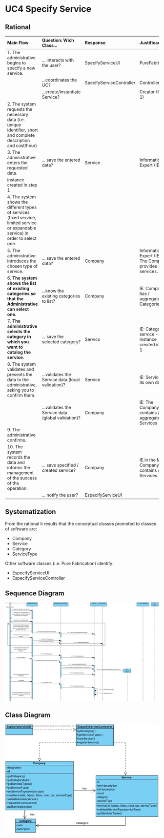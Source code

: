 ﻿# UC4 Specify Service


## Rational

| Main Flow                                                                                        | Question: Wich Class...                                      | Response                                      | Justificação                                                                                                         |
|:-------------------------------------------------------------------------------------------------------|:------------------------------------------------------------|:-----------------------------------------------|:---------------------------------------------------------------------------------------------------------------------|
| 1. The administrative  begins to specify a new service.| ... interacts with the user?| SpecifyServiceUI| PureFabrication |
||...coordinates the UC?|SpecifyServiceController| Controller |
||...create/instantiate Service?|| Creator (Rule 1) |
| 2. The system requests the necessary data (i.e. unique identifier, short and complete description and cost/hour)| | | |
| 3. The administrative  enters the requested data. | ... save the entered data?| Service | Information Expert (IE) - 
instance created in step 1|
| 4. The system shows the different types of services (fixed service, limited service or expandable service) in order to select one.| | | |
| 5. The administrative  introduces the chosen type of service. | ... save the entered data?|Company | Information Expert (IE) - The Company provides services.|
| 6. **The system shows the list of existing categories so that the Administrative can select one.**| ...know the existing categories to list?| Company| IE: Company has / aggregates all Categories|
| 7. **The administrative selects the category in which you want to catalog the service.**| ... save the selected category?| Servico| IE: Categorized service - instance created in step 1|
| 8. The system validates and presents the data to the administrative, asking you to confirm them.| ...validates the Service data (local validation)?| Service| IE: Service has its own data|
| | ...validates the Service data (global validation)?| Company | IE: The Company contains / aggregates Services|
| 9. The administrative confirms.| | | |
| 10. The system records the data and informs the management of the success of the operation.| ... save specified / created service?| Company | IE.In the MD the Company contains / adds Services |
|| ... notify the user?                                                                                   | EspecifyServiceUI                                        |                                                |                                                                                                                      

## Systematization ##

 From the rational it results that the conceptual classes promoted to classes of software are:

 * Company
 * Service
 * Category
 * ServiceType

Other software classes (i.e. Pure Fabrication) identify:  
  
 * EspecifyServiceUI  
 * EspecifyServiceController


##	Sequence Diagram

![SD_UC4.jpg](SD_UC4.jpg)


##	Class Diagram

![CD_UC4.jpg](CD_UC4.jpg)
